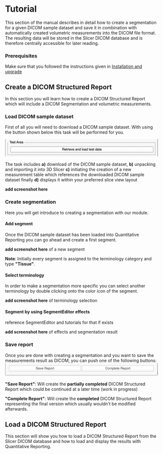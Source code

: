 # Tutorial

This section of the manual describes in detail how to create a segmentation for a given DICOM sample dataset and save it in combination with automatically created volumetric measurements into the DICOM file format. The resulting data will be stored in the Slicer DICOM database and is therefore centrally accessible for later reading.

### Prerequisites

Make sure that you followed the instructions given in [Installation and upgrade](install.md)

## Create a DICOM Structured Report

In this section you will learn how to create a DICOM Structured Report which will include a DICOM Segmentation and volumetric measurements.

### Load DICOM sample dataset

First of all you will need to download a DICOM sample dataset. With using the button shown below this task will be performed for you.

![](screenshots/testarea.png)

The task includes **a)** download of the DICOM sample dataset, **b)** unpacking and importing it into 3D Slicer **c)** initiating the creation of a new measurement table which references the downloaded DICOM sample dataset finally **d)** displays it within your preferred slice view layout

**add screenshot here**

### Create segmentation

Here you will get introduce to creating a segmentation with our module.

#### Add segment

Once the DICOM sample dataset has been loaded into Quantitative Reporting you can go ahead and create a first segment. 

**add screenshot here** of a new segment

**Note**: Initially every segment is assigned to the terminology category and type **"Tissue"**.

#### Select terminology

In order to make a segmentation more specific you can select another terminology by double clicking onto the color icon of the segment.

**add screenshot here** of terminology selection

#### Segment by using SegmentEditor effects

reference SegmentEditor and tutorials for that if exists

**add screenshot here** of effects and segmentation result

### Save report
Once you are done with creating a segmentation and you want to save the measurements result as DICOM, you can push one of the following buttons:
![](screenshots/reportButtons.png)

**"Save Report"**: Will create the **partially completed** DICOM Structured Report which could be continued at a later time (work in progress)

**"Complete Report"**: Will create the **completed** DICOM Structured Report representing the final version which usually wouldn't be modified afterwards.

## Load a DICOM Structured Report

This section will show you how to load a DICOM Structured Report from the Slicer DICOM database and how to load and display the results with Quantitative Reporting.